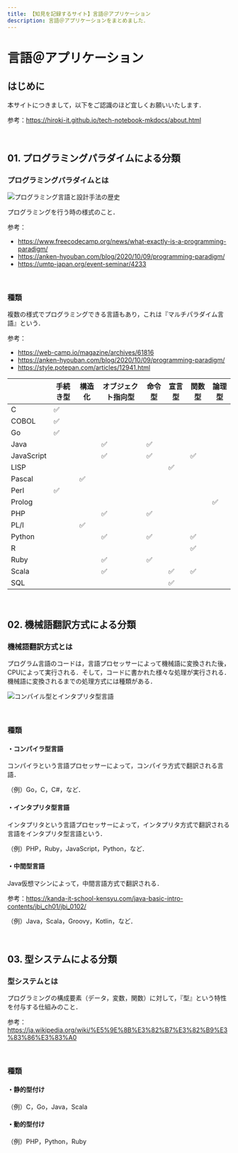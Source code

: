 ```yaml
---
title: 【知見を記録するサイト】言語＠アプリケーション
description: 言語＠アプリケーションをまとめました．
---
```


# 言語＠アプリケーション

## はじめに

本サイトにつきまして，以下をご認識のほど宜しくお願いいたします．

参考：https://hiroki-it.github.io/tech-notebook-mkdocs/about.html

<br>

## 01. プログラミングパラダイムによる分類

### プログラミングパラダイムとは

![プログラミング言語と設計手法の歴史](https://raw.githubusercontent.com/hiroki-it/tech-notebook/master/images/プログラミング言語と設計手法の歴史.png)

プログラミングを行う時の様式のこと．

参考：

- https://www.freecodecamp.org/news/what-exactly-is-a-programming-paradigm/
- https://anken-hyouban.com/blog/2020/10/09/programming-paradigm/
- https://umtp-japan.org/event-seminar/4233

<br>

### 種類

複数の様式でプログラミングできる言語もあり，これは『マルチパラダイム言語』という．

参考：

- https://web-camp.io/magazine/archives/61816
- https://anken-hyouban.com/blog/2020/10/09/programming-paradigm/
- https://style.potepan.com/articles/12941.html

|            | 手続き型 | 構造化 | オブジェクト指向型 | 命令型 | 宣言型 | 関数型 | 論理型 |
| ---------- | -------- | ------ | ------------------ | ------ | ------ | ------ | ------ |
| C          | ✅        |        |                    |        |        |        |        |
| COBOL      | ✅        |        |                    |        |        |        |        |
| Go         | ✅        |        |                    |        |        |        |        |
| Java       |          |        | ✅                  | ✅      |        |        |        |
| JavaScript |          |        | ✅                  | ✅      |        | ✅      |        |
| LISP       |          |        |                    |        | ✅      |        |        |
| Pascal     |          | ✅      |                    |        |        |        |        |
| Perl       | ✅        |        |                    |        |        |        |        |
| Prolog     |          |        |                    |        |        |        | ✅      |
| PHP        |          |        | ✅                  | ✅      |        |        |        |
| PL/I       |          | ✅      |                    |        |        |        |        |
| Python     |          |        | ✅                  | ✅      |        | ✅      |        |
| R          |          |        |                    |        |        | ✅      |        |
| Ruby       |          |        | ✅                  | ✅      |        |        |        |
| Scala      |          |        | ✅                  |        | ✅      | ✅      |        |
| SQL        |          |        |                    |        | ✅      |        |        |

<br>

## 02. 機械語翻訳方式による分類

### 機械語翻訳方式とは

プログラム言語のコードは，言語プロセッサーによって機械語に変換された後，CPUによって実行される．そして，コードに書かれた様々な処理が実行される．機械語に変換されるまでの処理方式には種類がある．

![コンパイル型とインタプリタ型言語](https://raw.githubusercontent.com/hiroki-it/tech-notebook/master/images/コンパイル型とインタプリタ型言語.jpg)

<br>

### 種類

#### ・コンパイラ型言語

コンパイラという言語プロセッサーによって，コンパイラ方式で翻訳される言語．

（例）Go，C，C#，など．

#### ・インタプリタ型言語

インタプリタという言語プロセッサーによって，インタプリタ方式で翻訳される言語をインタプリタ型言語という．

（例）PHP，Ruby，JavaScript，Python，など．

#### ・中間型言語

Java仮想マシンによって，中間言語方式で翻訳される．

参考：https://kanda-it-school-kensyu.com/java-basic-intro-contents/jbi_ch01/jbi_0102/

（例）Java，Scala，Groovy，Kotlin，など．

<br>

## 03. 型システムによる分類

### 型システムとは

プログラミングの構成要素（データ，変数，関数）に対して，『型』という特性を付与する仕組みのこと．

参考：https://ja.wikipedia.org/wiki/%E5%9E%8B%E3%82%B7%E3%82%B9%E3%83%86%E3%83%A0

<br>

### 種類

#### ・静的型付け

（例）C，Go，Java，Scala

#### ・動的型付け

（例）PHP，Python，Ruby

<br>



